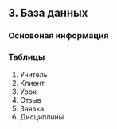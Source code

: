 

## 3. База данных
### Основоная информация

### Таблицы
1. Учитель
2. Клиент
3. Урок
4. Отзыв
5. Заявка 
6. Дисциплины

